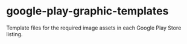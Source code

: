 # google-play-graphic-templates
Template files for the required image assets in each Google Play Store listing.
